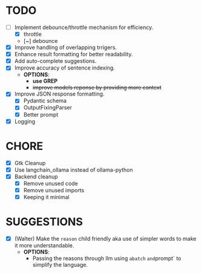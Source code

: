 # TODO

- [ ] Implement debounce/throttle mechanism for efficiency.
    - [x] throttle
    - [~] debounce
- [x] Improve handling of overlapping trrigers.
- [x] Enhance result formatting for better readability.
- [x] Add auto-complete suggestions.
- [x] Improve accuracy of sentence indexing.
    - **OPTIONS**:
        - **use GREP**
        - ~~improve models reponse by providing more context~~
- [x] Improve JSON response formatting.
    - [x] Pydantic schema
    - [x] OutputFixingParser
    - [x] Better prompt
- [x] Logging

# CHORE

- [x] Gtk Cleanup
- [x] Use langchain_ollama instead of ollama-python
- [x] Backend cleanup
    - [x] Remove unused code
    - [x] Remove unused imports
    - [x] Keeping it minimal

# SUGGESTIONS

- [x] (Walter) Make the `reason` child friendly aka use of simpler words to make it more understandable.
    - **OPTIONS**:
        - Passing the reasons through llm using `abatch`
          ` and `prompt` to simplify the language.

